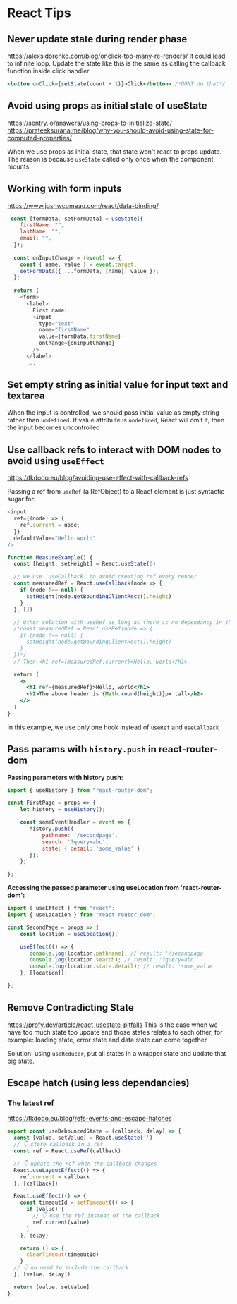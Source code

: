 # React Tips

## Never update state during render phase

<https://alexsidorenko.com/blog/onclick-too-many-re-renders/>
It could lead to infinite loop. Update the state like this is the same as calling the callback function inside click handler

```jsx
<button onClick={setState(count + 1)}>Click</button> /*DONT do that*/
```

## Avoid using props as initial state of useState

<https://sentry.io/answers/using-props-to-initialize-state/>
<https://prateeksurana.me/blog/why-you-should-avoid-using-state-for-computed-properties/>

When we use props as initial state, that state won't react to props update. The reason is because `useState` called only once when the component mounts. 

## Working with form inputs

<https://www.joshwcomeau.com/react/data-binding/>

```js
 const [formData, setFormData] = useState({
    firstName: "",
    lastName: "",
    email: "",
  });
 
  const onInputChange = (event) => {
    const { name, value } = event.target;
    setFormData({ ...formData, [name]: value });
  };
 
  return (
    <form>
      <label>
        First name:
        <input
          type="text"
          name="firstName"
          value={formData.firstName}
          onChange={onInputChange}
        />
      </label>
      ...
```

## Set empty string as initial value for input text and textarea

When the input is controlled, we should pass initial value as empty string rather than `undefined`. If value attribute is `undefined`, React will omit it, then the input becomes uncontrolled

## Use callback refs to interact with DOM nodes to avoid using `useEffect`

<https://tkdodo.eu/blog/avoiding-use-effect-with-callback-refs>

Passing a ref from `useRef` (a RefObject) to a React element is just syntactic sugar for:
```js
<input
  ref={(node) => {
    ref.current = node;
  }}
  defaultValue="Hello world"
/>
```

```jsx
function MeasureExample() {
  const [height, setHeight] = React.useState(0)

  // we use `useCallback` to avoid creating ref every render
  const measuredRef = React.useCallback(node => {
    if (node !== null) {
      setHeight(node.getBoundingClientRect().height)
    }
  }, [])

  // Other solution with useRef as long as there is no dependancy in the function inside `useRef`
  /*const measuredRef = React.useRef(node => {
    if (node !== null) {
      setHeight(node.getBoundingClientRect().height)
    }
  })*/
  // Then <h1 ref={measuredRef.current}>Hello, world</h1>

  return (
    <>
      <h1 ref={measuredRef}>Hello, world</h1>
      <h2>The above header is {Math.round(height)}px tall</h2>
    </>
  )
}
```

In this example, we use only one hook instead of `useRef` and `useCallback`

## Pass params with `history.push` in react-router-dom

<strong>Passing parameters with history push:</strong>

```jsx
import { useHistory } from "react-router-dom";

const FirstPage = props => {
    let history = useHistory();

    const someEventHandler = event => {
       history.push({
           pathname: '/secondpage',
           search: '?query=abc',
           state: { detail: 'some_value' }
       });
    };

};
```

<strong>Accessing the passed parameter using useLocation from 'react-router-dom':</strong>

```jsx
import { useEffect } from "react";
import { useLocation } from "react-router-dom";

const SecondPage = props => {
    const location = useLocation();

    useEffect(() => {
       console.log(location.pathname); // result: '/secondpage'
       console.log(location.search); // result: '?query=abc'
       console.log(location.state.detail); // result: 'some_value'
    }, [location]);

};
```

## Remove Contradicting State

<https://profy.dev/article/react-usestate-pitfalls>
This is the case when we have too much state too update and those states relates to each other, for example: loading state, error state and data state can come together

Solution: using `useReducer`, put all states in a wrapper state and update that big state.

## Escape hatch (using less dependancies)

### The latest ref

<https://tkdodo.eu/blog/refs-events-and-escape-hatches>
```jsx
export const useDebouncedState = (callback, delay) => {
  const [value, setValue] = React.useState('')
  // 👇 store callback in a ref
  const ref = React.useRef(callback)

  // 👇 update the ref when the callback changes
  React.useLayoutEffect(() => {
    ref.current = callback
  }, [callback])

  React.useEffect(() => {
    const timeoutId = setTimeout(() => {
      if (value) {
        // 👇 use the ref instead of the callback
        ref.current(value)
      }
    }, delay)

    return () => {
      clearTimeout(timeoutId)
    }
  // 👇 no need to include the callback
  }, [value, delay])

  return [value, setValue]
}
```
